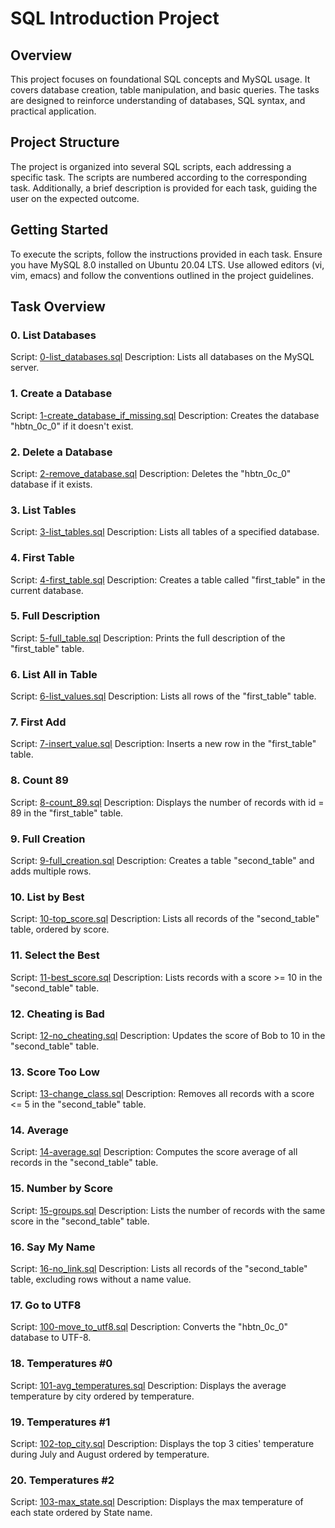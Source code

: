 # SQL Introduction Project

## Overview
This project focuses on foundational SQL concepts and MySQL usage. It covers database creation, table manipulation, and basic queries. The tasks are designed to reinforce understanding of databases, SQL syntax, and practical application.

## Project Structure
The project is organized into several SQL scripts, each addressing a specific task. The scripts are numbered according to the corresponding task. Additionally, a brief description is provided for each task, guiding the user on the expected outcome.

## Getting Started
To execute the scripts, follow the instructions provided in each task. Ensure you have MySQL 8.0 installed on Ubuntu 20.04 LTS. Use allowed editors (vi, vim, emacs) and follow the conventions outlined in the project guidelines.

## Task Overview

### 0. List Databases
Script: [0-list_databases.sql](0x0D-SQL_introduction/0-list_databases.sql)
Description: Lists all databases on the MySQL server.

### 1. Create a Database
Script: [1-create_database_if_missing.sql](0x0D-SQL_introduction/1-create_database_if_missing.sql)
Description: Creates the database "hbtn_0c_0" if it doesn't exist.

### 2. Delete a Database
Script: [2-remove_database.sql](0x0D-SQL_introduction/2-remove_database.sql)
Description: Deletes the "hbtn_0c_0" database if it exists.

### 3. List Tables
Script: [3-list_tables.sql](0x0D-SQL_introduction/3-list_tables.sql)
Description: Lists all tables of a specified database.

### 4. First Table
Script: [4-first_table.sql](0x0D-SQL_introduction/4-first_table.sql)
Description: Creates a table called "first_table" in the current database.

### 5. Full Description
Script: [5-full_table.sql](0x0D-SQL_introduction/5-full_table.sql)
Description: Prints the full description of the "first_table" table.

### 6. List All in Table
Script: [6-list_values.sql](0x0D-SQL_introduction/6-list_values.sql)
Description: Lists all rows of the "first_table" table.

### 7. First Add
Script: [7-insert_value.sql](0x0D-SQL_introduction/7-insert_value.sql)
Description: Inserts a new row in the "first_table" table.

### 8. Count 89
Script: [8-count_89.sql](0x0D-SQL_introduction/8-count_89.sql)
Description: Displays the number of records with id = 89 in the "first_table" table.

### 9. Full Creation
Script: [9-full_creation.sql](0x0D-SQL_introduction/9-full_creation.sql)
Description: Creates a table "second_table" and adds multiple rows.

### 10. List by Best
Script: [10-top_score.sql](0x0D-SQL_introduction/10-top_score.sql)
Description: Lists all records of the "second_table" table, ordered by score.

### 11. Select the Best
Script: [11-best_score.sql](0x0D-SQL_introduction/11-best_score.sql)
Description: Lists records with a score >= 10 in the "second_table" table.

### 12. Cheating is Bad
Script: [12-no_cheating.sql](0x0D-SQL_introduction/12-no_cheating.sql)
Description: Updates the score of Bob to 10 in the "second_table" table.

### 13. Score Too Low
Script: [13-change_class.sql](0x0D-SQL_introduction/13-change_class.sql)
Description: Removes all records with a score <= 5 in the "second_table" table.

### 14. Average
Script: [14-average.sql](0x0D-SQL_introduction/14-average.sql)
Description: Computes the score average of all records in the "second_table" table.

### 15. Number by Score
Script: [15-groups.sql](0x0D-SQL_introduction/15-groups.sql)
Description: Lists the number of records with the same score in the "second_table" table.

### 16. Say My Name
Script: [16-no_link.sql](0x0D-SQL_introduction/16-no_link.sql)
Description: Lists all records of the "second_table" table, excluding rows without a name value.

### 17. Go to UTF8
Script: [100-move_to_utf8.sql](0x0D-SQL_introduction/100-move_to_utf8.sql)
Description: Converts the "hbtn_0c_0" database to UTF-8.

### 18. Temperatures #0
Script: [101-avg_temperatures.sql](0x0D-SQL_introduction/101-avg_temperatures.sql)
Description: Displays the average temperature by city ordered by temperature.

### 19. Temperatures #1
Script: [102-top_city.sql](0x0D-SQL_introduction/102-top_city.sql)
Description: Displays the top 3 cities' temperature during July and August ordered by temperature.

### 20. Temperatures #2
Script: [103-max_state.sql](0x0D-SQL_introduction/103-max_state.sql)
Description: Displays the max temperature of each state ordered by State name.
